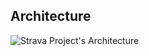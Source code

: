 ## Architecture


![Strava Project's Architecture](https://github.com/user-attachments/assets/21327dcd-e0a3-42a1-8110-10244aaffa56)
